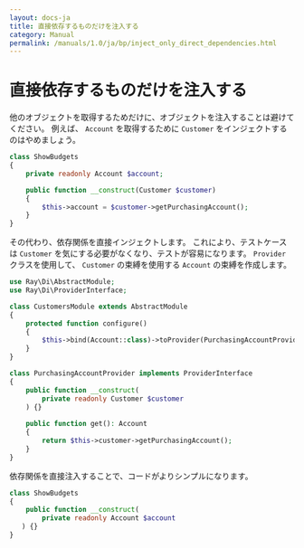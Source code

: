 ```yaml
---
layout: docs-ja
title: 直接依存するものだけを注入する
category: Manual
permalink: /manuals/1.0/ja/bp/inject_only_direct_dependencies.html
---
```

# 直接依存するものだけを注入する

他のオブジェクトを取得するためだけに、オブジェクトを注入することは避けてください。
例えば、 `Account` を取得するために `Customer` をインジェクトするのはやめましょう。

```php
class ShowBudgets
{
    private readonly Account $account;

    public function __construct(Customer $customer)
    {
        $this->account = $customer->getPurchasingAccount();
    }
}
```

その代わり、依存関係を直接インジェクトします。
これにより、テストケースは `Customer` を気にする必要がなくなり、テストが容易になります。
`Provider` クラスを使用して、 `Customer` の束縛を使用する `Account` の束縛を作成します。

```php
use Ray\Di\AbstractModule;
use Ray\Di\ProviderInterface;

class CustomersModule extends AbstractModule
{
    protected function configure()
    {
        $this->bind(Account::class)->toProvider(PurchasingAccountProvider::class);
    }
}

class PurchasingAccountProvider implements ProviderInterface
{
    public function __construct(
        private readonly Customer $customer
    ) {}
    
    public function get(): Account
    {
        return $this->customer->getPurchasingAccount();
    }
}
```

依存関係を直接注入することで、コードがよりシンプルになります。

```php
class ShowBudgets
{
    public function __construct(
        private readonly Account $account
   ) {}
}
```
